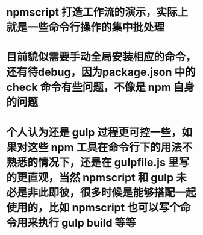 # npmscript 打造工作流的演示，实际上就是一些命令行操作的集中批处理

# 目前貌似需要手动全局安装相应的命令，还有待debug，因为package.json 中的 check 命令有些问题，不像是 npm 自身的问题

# 个人认为还是 gulp 过程更可控一些，如果对这些 npm 工具在命令行下的用法不熟悉的情况下，还是在 gulpfile.js 里写的更直观，当然 npmscript 和 gulp 未必是非此即彼，很多时候是能够搭配一起使用的，比如 npmscript 也可以写个命令用来执行 gulp build 等等
